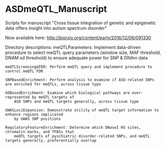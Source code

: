 # ASDmeQTL_Manuscript
Scripts for manuscript "Cross tissue integration of genetic and epigenetic data offers insight into autism spectrum disorder"

Now available here: http://biorxiv.org/content/early/2016/12/06/091330

Directory descriptions:
	meQTLParameters: Implement data-driven procedure to select meQTL query parameters 
		(window size, MAF threshold, DNAM sd threshold) to ensure adequate power for SNP & DNAm data
		
	meQTLScreening&FDR: Perform meQTL query and implement procedure to control meQTL FDR 
	
	SNPBasedEnrichment: Perform analysis to examine if ASD-related SNPs are enriched for meQTLs, across tissue type
	
	GOBasedEnrichment: Examine which biological pathways are over-represented by meQTL targets of 
		ASD SNPs and meQTL targets generally, across tissue type
		
	GWASLociExpansion: Demonstrate utility of meQTL target information to enhance regions implicated 
		by GWAS SNP positions
		
	RegulatoryFeatureEnrichment: Determine which DNaseI HS sites, chromatin marks, and TFBSs that 
		meQTL targets of pyschiatric disorder-related SNPs, and meQTL targets generally, preferentially overlap

